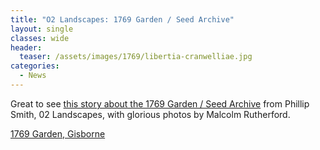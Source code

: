 ```yaml
---
title: "O2 Landscapes: 1769 Garden / Seed Archive"
layout: single
classes: wide
header:
  teaser: /assets/images/1769/libertia-cranwelliae.jpg
categories:
  - News
---
```


Great to see [this story about the 1769 Garden / Seed Archive](https://www.o2landscapes.com/portfolio/1769-garden-gisborne/) from Phillip Smith, 02 Landscapes, with glorious photos by Malcolm Rutherford.

[1769 Garden, Gisborne](https://www.o2landscapes.com/portfolio/1769-garden-gisborne/)